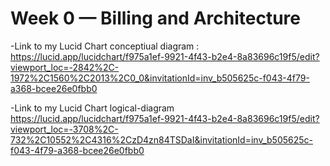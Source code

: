 # Week 0 — Billing and Architecture

-Link to my Lucid Chart conceptiual diagram  : https://lucid.app/lucidchart/f975a1ef-9921-4f43-b2e4-8a83696c19f5/edit?viewport_loc=-2842%2C-1972%2C1560%2C2013%2C0_0&invitationId=inv_b505625c-f043-4f79-a368-bcee26e0fbb0

-Link to my Lucid Chart logical-diagram
https://lucid.app/lucidchart/f975a1ef-9921-4f43-b2e4-8a83696c19f5/edit?viewport_loc=-3708%2C-732%2C10552%2C4316%2CzD4zn84TSDaI&invitationId=inv_b505625c-f043-4f79-a368-bcee26e0fbb0
